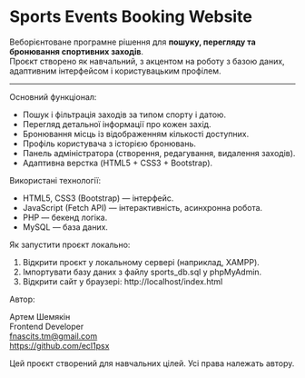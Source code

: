 # Sports Events Booking Website

Веборієнтоване програмне рішення для **пошуку, перегляду та бронювання спортивних заходів**.  
Проєкт створено як навчальний, з акцентом на роботу з базою даних, адаптивним інтерфейсом і користувацьким профілем.

---

Основний функціонал:

- Пошук і фільтрація заходів за типом спорту і датою.
- Перегляд детальної інформації про кожен захід.
- Бронювання місць із відображенням кількості доступних.  
- Профіль користувача з історією бронювань.  
- Панель адміністратора (створення, редагування, видалення заходів).  
- Адаптивна верстка (HTML5 + CSS3 + Bootstrap).

Використані технології:

- HTML5, CSS3 (Bootstrap) — інтерфейс.  
- JavaScript (Fetch API) — інтерактивність, асинхронна робота.  
- PHP — бекенд логіка.  
- MySQL — база даних.  

Як запустити проєкт локально:

1. Відкрити проєкт у локальному сервері (наприклад, XAMPP).
2. Імпортувати базу даних з файлу sports_db.sql у phpMyAdmin.
3. Відкрити сайт у браузері: http://localhost/index.html

Автор: 

Артем Шемякін  
Frontend Developer  
fnascits.tm@gmail.com  
https://github.com/ecl1psx

Цей проєкт створений для навчальних цілей. Усі права належать автору.
